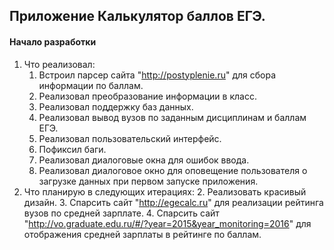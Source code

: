 ## Приложение Калькулятор баллов ЕГЭ.
#### Начало разработки
1. Что реализовал:
    1. Встроил парсер сайта "http://postyplenie.ru" для сбора информации по баллам.
    2. Реализовал преобразование информации в класс.
    3. Реализовал поддержку баз данных.
    4. Реализовал вывод вузов по заданным дисциплинам и баллам ЕГЭ.
    5. Реализовал пользовательский интерфейс.
    6. Пофиксил баги.
    7. Реализовал диалоговые окна для ошибок ввода.
    8. Реализовал диалоговое окно для оповещение пользователя о загрузке данных при первом запуске приложения.
2. Что планирую в следующих итерациях:
    2. Реализовать красивый дизайн.
    3. Спарсить сайт "http://egecalc.ru" для реализации рейтинга вузов по средней зарплате.
    4. Спарсить сайт "http://vo.graduate.edu.ru/#/?year=2015&year_monitoring=2016" для отображения средней зарплаты в рейтинге по баллам.
    


